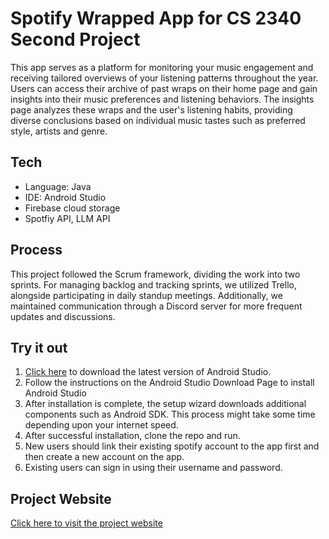 # Spotify Wrapped App for CS 2340 Second Project
This app serves as a platform for monitoring your music engagement and receiving tailored overviews of your listening patterns throughout the year. Users can access their archive of past wraps on their home page and gain insights into their music preferences and listening behaviors. The insights page analyzes these wraps and the user's listening habits, providing diverse conclusions based on individual music tastes such as preferred style, artists and genre. 

## Tech
- Language: Java
- IDE: Android Studio
- Firebase cloud storage
- Spotfiy API, LLM API

## Process
This project followed the Scrum framework, dividing the work into two sprints. For managing backlog and tracking sprints, we utilized Trello, alongside participating in daily standup meetings. Additionally, we maintained communication through a Discord server for more frequent updates and discussions.

## Try it out
1. [Click here](https://developer.android.com/studio/) to download the latest version of Android Studio.
2. Follow the instructions on the Android Studio Download Page to install Android Studio
3. After installation is complete, the setup wizard downloads additional components such as Android SDK. This process might take some time depending upon your internet speed.
4. After successful installation, clone the repo and run.
5. New users should link their existing spotify account to the app first and then create a new account on the app.
6. Existing users can sign in using their username and password.

## Project Website
[Click here to visit the project website](https://sites.google.com/view/spotify-wrappedapp/home)

